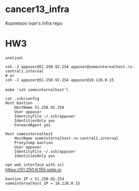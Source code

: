 # cancer13_infra
Kuznetsov Ivan's Infra repo

# HW3
`oneline`\
```
ssh -J appuser@51.250.92.254 appuser@someinternalhost.ru-central1.internal
# or
ssh -J appuser@51.250.92.254 appuser@10.128.0.15
```

`make 'ssh someinternalhost'`\
~~~
cat .ssh/config 
Host bastion
    HostName 51.250.92.254
    User appuser
    IdentityFile ~/.ssh/appuser
    IdentitiesOnly yes
    ForwardAgent yes

Host someinternalhost
    HostName someinternalhost.ru-central1.internal
    ProxyJump bastion
    User appuser
    IdentityFile ~/.ssh/appuser
    IdentitiesOnly yes
~~~

`vpn web interface with ssl`\
https://51.250.6.155.sslip.io

```
bastion_IP = 51.250.92.254
someinternalhost_IP = 10.128.0.15
```
